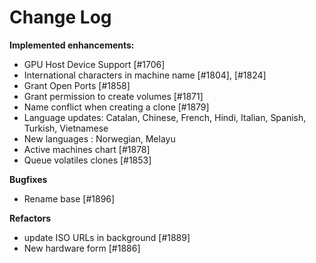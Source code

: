 # Change Log

**Implemented enhancements:**

- GPU Host Device Support [\#1706]
- International characters in machine name [\#1804], [\#1824]
- Grant Open Ports [\#1858]
- Grant permission to create volumes [\#1871]
- Name conflict when creating a clone [\#1879]
- Language updates: Catalan, Chinese, French, Hindi, Italian, Spanish, Turkish, Vietnamese
- New languages : Norwegian, Melayu
- Active machines chart [\#1878]
- Queue volatiles clones [\#1853]

**Bugfixes**

- Rename base [\#1896]

**Refactors**

- update ISO URLs in background [\#1889]
- New hardware form [\#1886]
